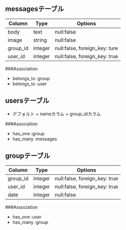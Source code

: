 ## messagesテーブル

|Column|Type|Options|
|------|----|-------|
|body|text|null:false|
|image|string|null:false|
|group_id|integer|null:false, foreign_key: ture|
|user_id|integer|null:false, foreign_key: true|

###Association
- belongs_to :group
- belongs_to :user

## usersテーブル

- デフォルト + nameカラム + group_idカラム

###Association
- has_one :group
- has_many :messages


## groupテーブル

|Column|Type|Options|
|------|----|-------|
|group_id|integer|null:false, foreign_key: true|
|user_id|integer|null:false, foreign_key: true|
|date|integer|null:false|

###Association
- has_one :user
- has_many :group


